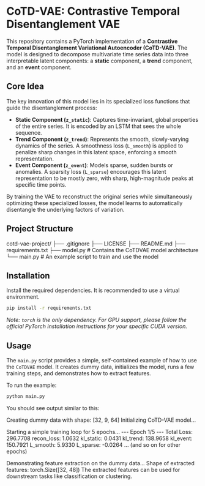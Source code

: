 # CoTD-VAE: Contrastive Temporal Disentanglement VAE

This repository contains a PyTorch implementation of a **Contrastive Temporal Disentanglement Variational Autoencoder (CoTD-VAE)**. The model is designed to decompose multivariate time series data into three interpretable latent components: a **static** component, a **trend** component, and an **event** component.

## Core Idea

The key innovation of this model lies in its specialized loss functions that guide the disentanglement process:

-   **Static Component (`z_static`)**: Captures time-invariant, global properties of the entire series. It is encoded by an LSTM that sees the whole sequence.
-   **Trend Component (`z_trend`)**: Represents the smooth, slowly-varying dynamics of the series. A smoothness loss (`L_smooth`) is applied to penalize sharp changes in this latent space, enforcing a smooth representation.
-   **Event Component (`z_event`)**: Models sparse, sudden bursts or anomalies. A sparsity loss (`L_sparse`) encourages this latent representation to be mostly zero, with sharp, high-magnitude peaks at specific time points.

By training the VAE to reconstruct the original series while simultaneously optimizing these specialized losses, the model learns to automatically disentangle the underlying factors of variation.

## Project Structure

cotd-vae-project/
├── .gitignore 
├── LICENSE 
├── README.md 
├── requirements.txt 
├── model.py # Contains the CoTDVAE model architecture
└── main.py # An example script to train and use the model

## Installation

Install the required dependencies. It is recommended to use a virtual environment.
```bash
pip install -r requirements.txt
```
*Note: `torch` is the only dependency. For GPU support, please follow the official PyTorch installation instructions for your specific CUDA version.*

## Usage

The `main.py` script provides a simple, self-contained example of how to use the `CoTDVAE` model. It creates dummy data, initializes the model, runs a few training steps, and demonstrates how to extract features.

To run the example:
```bash
python main.py
```

You should see output similar to this:

Creating dummy data with shape: [32, 9, 64]
Initializing CoTD-VAE model...

Starting a simple training loop for 5 epochs...
--- Epoch 1/5 ---
Total Loss: 296.7708
  recon_loss: 1.0632
  kl_static: 0.0431
  kl_trend: 138.9658
  kl_event: 150.7921
  L_smooth: 5.9330
  L_sparse: -0.0264
... (and so on for other epochs)

Demonstrating feature extraction on the dummy data...
Shape of extracted features: torch.Size([32, 48])
The extracted features can be used for downstream tasks like classification or clustering.
